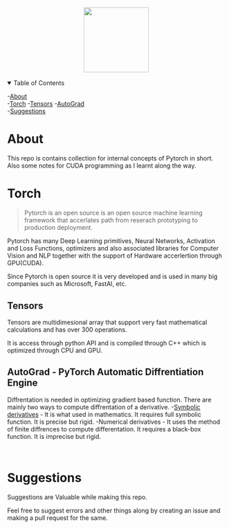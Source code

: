 <h3 align=center><img src='https://symbols.getvecta.com/stencil_92/77_pytorch-icon.1c19d88dac.svg' height=150px width=150px ></h3>

<div>
<details open="open">
<summary>Table of Contents</summary>


-[About](#About)    
-[Torch](#torch)
    -[Tensors](#tensors)
    -[AutoGrad](#autograd---pytorch-automatic-diffrentiation-engine)    
-[Suggestions](#suggestions)
</details>

</div>

# About
This repo is contains collection for internal concepts of Pytorch in short. Also some notes for CUDA programming as I learnt along the way. 

# Torch
>Pytorch is an open source is an open source machine learning framework that accerlates path from reserach prototyping to production deployment.

Pytorch has many Deep Learning primitives, Neural Networks, Activation and Loss Functions, optimizers and also associated libraries for Computer Vision and NLP together with the support of Hardware accerlertion through GPU(CUDA).

Since Pytorch is open source it is very developed and is used in many big companies such as Microsoft, FastAI, etc.

## Tensors 
Tensors are multidimesional array that support
very fast mathematical calculations and has over 300 operations.

It is access through python API and is compiled through C++ which is optimized through CPU and GPU.

## AutoGrad - PyTorch Automatic Diffrentiation Engine 
Diffrentation is needed in optimizing gradient based function.
There are mainly two ways to compute diffrentation of a derivative.
-[Symbolic derivatives](https://www.sympy.org/en/index.html) - It is what used in mathematics. It requires full symbolic function. It is precise but rigid.
-Numerical derivatives - It uses the method of finite diffrences to compute differentation. It requires a black-box function. It is imprecise but rigid.






<br>

# Suggestions
Suggestions are Valuable while making this repo.

Feel free to suggest errors and other things along by creating an issue and making a pull request for the same.
